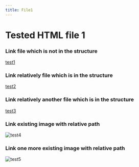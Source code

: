 ```yaml
---
title: File1
---
```


<h1>Tested HTML file 1</h1>

<h3>Link file which is not in the structure</h3>
<a href="https://github.com/gardener/gardener/blob/v1.30.0/README.md">test1</a>

<h3>Link relatively file which is in the structure</h3>
<a href="/maintree/html-tests/filetree/testedhtmlfile3/">test2</a>

<h3>Link relatively another file which is in the structure</h3>
<a href="/maintree/html-tests/filetree/innerdir/testedhtmlfile5/">test3</a>

<h3>Link existing image with relative path</h3>
<img title="test4" src="/__resources/gardener-docforge-logo.png">

<h3>Link one more existing image with relative path</h3>
<img title="test5" src="/__resources/gardener-docforge-logo.png">
